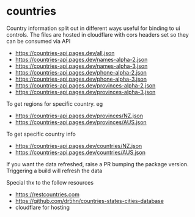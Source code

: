 # countries
Country information split out in different ways useful for binding
to ui controls. The files are hosted in cloudflare with cors headers set so they can 
be consumed via API


- https://countries-api.pages.dev/all.json
- https://countries-api.pages.dev/names-alpha-2.json
- https://countries-api.pages.dev/names-alpha-3.json
- https://countries-api.pages.dev/phone-alpha-2.json
- https://countries-api.pages.dev/phone-alpha-3.json
- https://countries-api.pages.dev/provinces-alpha-2.json
- https://countries-api.pages.dev/provinces-alpha-3.json

To get regions for specific country. eg
- https://countries-api.pages.dev/provinces/NZ.json
- https://countries-api.pages.dev/provinces/AUS.json

To get specific country info 
- https://countries-api.pages.dev/countries/NZ.json
- https://countries-api.pages.dev/countries/AUS.json
 


If you want the data refreshed, raise a PR bumping the package version.
Triggering a build will refresh the data

Special thx to the follow resources
- https://restcountries.com
- https://github.com/dr5hn/countries-states-cities-database
- cloudflare for hosting